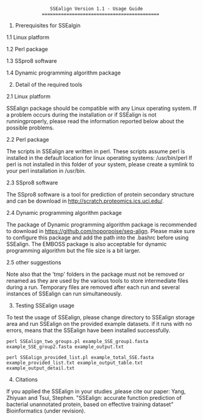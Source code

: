 




                    SSEalign Version 1.1 - Usage Guide
                 ===========================================

1. Prerequisites for SSEalgin

1.1 Linux platform

1.2 Perl package

1.3 SSpro8 software

1.4 Dynamic programming algorithm package


2. Detail of the required tools
  
2.1 Linux platform

SSEalign package should be compatible with any Linux operating system. If a problem occurs during the installation or if SSEalign is not runningproperly, please read the information reported below about the possible problems.
  
2.2 Perl package

The scripts in SSEalign are written in perl. These scripts assume perl is
installed in the default location for linux operating systems: /usr/bin/perl
If perl is not installed in this folder of your system, please create a
symlink to your perl installation in /usr/bin.  
  
2.3 SSpro8 software

The SSpro8 software is a tool for prediction of protein secondary structure and can be download in http://scratch.proteomics.ics.uci.edu/.

2.4 Dynamic programming algorithm package

The package of Dynamic programming algorithm package is recommended to download in https://github.com/noporpoise/seq-align. Please make sure to configure this package and add the path into the .bashrc before using SSEalign. The EMBOSS package is also acceptable for dynamic programming algorithm but the file size is a bit larger. 

2.5 other suggestions

Note also that the 'tmp' folders in the package must not be removed or renamed as they are used by the various tools to store intermediate files during a run. Temporary files are removed after each run and several instances of SSEalign can run simultaneously.

3. Testing SSEalign usage

To test the usage of SSEalign, please change directory to SSEalign storage area and run SSEalign on the provided example datasets. if it runs with no errors, means that the SSEalign have been installed successfully.


    perl SSEalign_two_groups.pl example_SSE_group1.fasta example_SSE_group2.fasta example_output.txt 

    perl SSEalign_provided_list.pl example_total_SSE.fasta example_provided_list.txt example_output_table.txt example_output_detail.txt


4. Citations

If you applied the SSEalign in your studies ,please cite our paper:
Yang, Zhiyuan and Tsui, Stephen. "SSEalign: accurate function prediction of bacterial unannotated protein, based on effective training dataset" Bioinformatics (under revision). 


  
